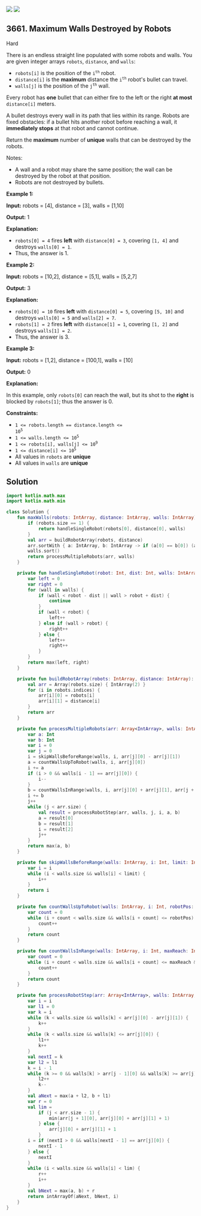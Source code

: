 [![](https://img.shields.io/github/stars/javadev/LeetCode-in-Kotlin?label=Stars&style=flat-square)](https://github.com/javadev/LeetCode-in-Kotlin)
[![](https://img.shields.io/github/forks/javadev/LeetCode-in-Kotlin?label=Fork%20me%20on%20GitHub%20&style=flat-square)](https://github.com/javadev/LeetCode-in-Kotlin/fork)

## 3661\. Maximum Walls Destroyed by Robots

Hard

There is an endless straight line populated with some robots and walls. You are given integer arrays `robots`, `distance`, and `walls`:

*   `robots[i]` is the position of the <code>i<sup>th</sup></code> robot.
*   `distance[i]` is the **maximum** distance the <code>i<sup>th</sup></code> robot's bullet can travel.
*   `walls[j]` is the position of the <code>j<sup>th</sup></code> wall.

Every robot has **one** bullet that can either fire to the left or the right **at most** `distance[i]` meters.

A bullet destroys every wall in its path that lies within its range. Robots are fixed obstacles: if a bullet hits another robot before reaching a wall, it **immediately stops** at that robot and cannot continue.

Return the **maximum** number of **unique** walls that can be destroyed by the robots.

Notes:

*   A wall and a robot may share the same position; the wall can be destroyed by the robot at that position.
*   Robots are not destroyed by bullets.

**Example 1:**

**Input:** robots = [4], distance = [3], walls = [1,10]

**Output:** 1

**Explanation:**

*   `robots[0] = 4` fires **left** with `distance[0] = 3`, covering `[1, 4]` and destroys `walls[0] = 1`.
*   Thus, the answer is 1.

**Example 2:**

**Input:** robots = [10,2], distance = [5,1], walls = [5,2,7]

**Output:** 3

**Explanation:**

*   `robots[0] = 10` fires **left** with `distance[0] = 5`, covering `[5, 10]` and destroys `walls[0] = 5` and `walls[2] = 7`.
*   `robots[1] = 2` fires **left** with `distance[1] = 1`, covering `[1, 2]` and destroys `walls[1] = 2`.
*   Thus, the answer is 3.

**Example 3:**

**Input:** robots = [1,2], distance = [100,1], walls = [10]

**Output:** 0

**Explanation:**

In this example, only `robots[0]` can reach the wall, but its shot to the **right** is blocked by `robots[1]`; thus the answer is 0.

**Constraints:**

*   <code>1 <= robots.length == distance.length <= 10<sup>5</sup></code>
*   <code>1 <= walls.length <= 10<sup>5</sup></code>
*   <code>1 <= robots[i], walls[j] <= 10<sup>9</sup></code>
*   <code>1 <= distance[i] <= 10<sup>5</sup></code>
*   All values in `robots` are **unique**
*   All values in `walls` are **unique**

## Solution

```kotlin
import kotlin.math.max
import kotlin.math.min

class Solution {
    fun maxWalls(robots: IntArray, distance: IntArray, walls: IntArray): Int {
        if (robots.size == 1) {
            return handleSingleRobot(robots[0], distance[0], walls)
        }
        val arr = buildRobotArray(robots, distance)
        arr.sortWith { a: IntArray, b: IntArray -> if (a[0] == b[0]) (a[1] - b[1]) else (a[0] - b[0]) }
        walls.sort()
        return processMultipleRobots(arr, walls)
    }

    private fun handleSingleRobot(robot: Int, dist: Int, walls: IntArray): Int {
        var left = 0
        var right = 0
        for (wall in walls) {
            if (wall < robot - dist || wall > robot + dist) {
                continue
            }
            if (wall < robot) {
                left++
            } else if (wall > robot) {
                right++
            } else {
                left++
                right++
            }
        }
        return max(left, right)
    }

    private fun buildRobotArray(robots: IntArray, distance: IntArray): Array<IntArray> {
        val arr = Array(robots.size) { IntArray(2) }
        for (i in robots.indices) {
            arr[i][0] = robots[i]
            arr[i][1] = distance[i]
        }
        return arr
    }

    private fun processMultipleRobots(arr: Array<IntArray>, walls: IntArray): Int {
        var a: Int
        var b: Int
        var i = 0
        var j = 0
        i = skipWallsBeforeRange(walls, i, arr[j][0] - arr[j][1])
        a = countWallsUpToRobot(walls, i, arr[j][0])
        i += a
        if (i > 0 && walls[i - 1] == arr[j][0]) {
            i--
        }
        b = countWallsInRange(walls, i, arr[j][0] + arr[j][1], arr[j + 1][0])
        i += b
        j++
        while (j < arr.size) {
            val result = processRobotStep(arr, walls, j, i, a, b)
            a = result[0]
            b = result[1]
            i = result[2]
            j++
        }
        return max(a, b)
    }

    private fun skipWallsBeforeRange(walls: IntArray, i: Int, limit: Int): Int {
        var i = i
        while (i < walls.size && walls[i] < limit) {
            i++
        }
        return i
    }

    private fun countWallsUpToRobot(walls: IntArray, i: Int, robotPos: Int): Int {
        var count = 0
        while (i + count < walls.size && walls[i + count] <= robotPos) {
            count++
        }
        return count
    }

    private fun countWallsInRange(walls: IntArray, i: Int, maxReach: Int, nextRobot: Int): Int {
        var count = 0
        while (i + count < walls.size && walls[i + count] <= maxReach && walls[i + count] < nextRobot) {
            count++
        }
        return count
    }

    private fun processRobotStep(arr: Array<IntArray>, walls: IntArray, j: Int, i: Int, a: Int, b: Int): IntArray {
        var i = i
        var l1 = 0
        var k = i
        while (k < walls.size && walls[k] < arr[j][0] - arr[j][1]) {
            k++
        }
        while (k < walls.size && walls[k] <= arr[j][0]) {
            l1++
            k++
        }
        val nextI = k
        var l2 = l1
        k = i - 1
        while (k >= 0 && walls[k] > arr[j - 1][0] && walls[k] >= arr[j][0] - arr[j][1]) {
            l2++
            k--
        }
        val aNext = max(a + l2, b + l1)
        var r = 0
        val lim =
            if (j < arr.size - 1) {
                min(arr[j + 1][0], arr[j][0] + arr[j][1] + 1)
            } else {
                arr[j][0] + arr[j][1] + 1
            }
        i = if (nextI > 0 && walls[nextI - 1] == arr[j][0]) {
            nextI - 1
        } else {
            nextI
        }
        while (i < walls.size && walls[i] < lim) {
            r++
            i++
        }
        val bNext = max(a, b) + r
        return intArrayOf(aNext, bNext, i)
    }
}
```